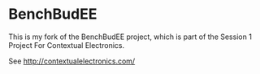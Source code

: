 BenchBudEE
==========

This is my fork of the BenchBudEE project, which is part of the Session 1 Project For Contextual Electronics.

See http://contextualelectronics.com/


